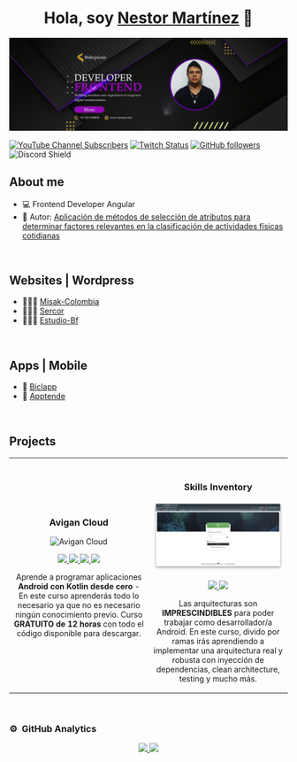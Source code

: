 <div align="center">
<h1 align="center">Hola, soy <a href="">Nestor Martínez</a> 👋</h1>
</div>
<img src="https://github.com/skrpions/skrpions/blob/main/Banner-Fronted-Angular.png">

[![YouTube Channel Subscribers](https://img.shields.io/youtube/channel/subscribers/UCIjEgHA1vatSR2K4rfcdNRg?style=social)](https://youtube.com/aristidevs?sub_confirmation=1)
[![Twitch Status](https://img.shields.io/twitch/status/aristidevs?style=social)](https://www.twitch.tv/aristidevs)
[![GitHub followers](https://img.shields.io/github/followers/arisguimera?style=social)](https://github.com/ArisGuimera)
![Discord Shield](https://discordapp.com/api/guilds/807719549075980308/widget.png?style=shield)

## About me

- 💻 Frontend Developer Angular
- 📗 Autor: [Aplicación de métodos de selección de atributos para determinar factores relevantes en la clasificación de actividades físicas cotidianas](https://acofipapers.org/index.php/eiei/article/view/252)

<br>

## Websites | Wordpress

- 🧑🏻‍💻 [Misak-Colombia](https://www.misak-colombia.org/)
- 🧑🏻‍💻 [Sercor](https://sercoresahi.com/)
- 🧑🏻‍💻 [Estudio-Bf](https://www.estudio-bf.com/)
<br>

## Apps | Mobile

- 📱 [Biclapp](https://drive.google.com/file/d/1KJP7wum3SOGosmO90oLkeL9O3ZSkRhM9/view?usp=sharing)
- 📱 [Apptende](https://drive.google.com/file/d/11zH7WAginXvb-1A6RBJT-5rRZhwG6aFk/view?usp=sharing)
<br>

## Projects
<table>
<tr>
<td width="50%">
<h3 align="center">Avigan Cloud</h3>
<div align="center">
<img src="https://github.com/skrpions/skrpions/blob/main/Fondo%20Avigan%20Web.png?raw=true" width="400" alt="Avigan Cloud">
<p>
<a href="https://github.com/ArisGuimera/Android-Expert" target="_blank">
<img src="https://badgen.net/badge/icon/CODE?icon=github&label">
</a>
 
<a href="https://www.youtube.com/watch?v=DT6XU5T2DGA" target="_blank">
<img src="https://img.shields.io/badge/CODE-GitHub?style=for-the-badge&logo=github&logoColor=white&color=005a72&labelColor=111213">
<img src="https://img.shields.io/badge/-Youtube-green?style=for-the-badge&color=fbfc40">
 <img src="https://img.shields.io/badge/YouTube-red?style=for-the-badge&logo=youtube&logoColor=white">
  
</a>
</p>
<p>Aprende a programar aplicaciones <strong>Android con Kotlin desde cero</strong> - En este curso aprenderás todo lo necesario ya que no es necesario ningún conocimiento previo. Curso <strong>GRATUITO de 12 horas</strong> con todo el código disponible para descargar.</p>
</div>
                                                                                      
</td>

<td width="50%">
               <br>
<h3 align="center">Skills Inventory</h3>
<div align="center">                                       
<img src="https://github.com/skrpions/skrpions/blob/main/Fondo%20Skills%20Inventory.png?raw=true" width="400" alt="Skills Inventory">
<br>
<p>
<a href="https://github.com/ArisGuimera/SimpleAndroidMVVM" target="_blank">
<img src="https://img.shields.io/badge/C%C3%93DIGO-80ffaa?style=for-the-badge&logo=github&logoColor=black">
</a>
<a href="" target="_blank">
<img src="https://img.shields.io/badge/-Youtube-green?style=for-the-badge&color=3fFD7f">
</a>
</p>
</p>Las arquitecturas son <strong>IMPRESCINDIBLES</strong> para poder trabajar como desarrollador/a Android. En este curso, divido por ramas irás aprendiendo a implementar una arquitectura real y robusta con inyección de dependencias, clean architecture, testing y mucho más.</p>
</div>                                                             
</table>                                                                                 
</div>
<br>

### ⚙️ &nbsp;GitHub Analytics

<p align="center">
<a href="https://github.com/skrpions">
  <img height="180em" src="https://github-readme-stats-eight-theta.vercel.app/api?username=skrpions&show_icons=true&theme=algolia&include_all_commits=true&count_private=true"/>
  <img height="180em" src="https://github-readme-stats-eight-theta.vercel.app/api/top-langs/?username=skrpions&layout=compact&langs_count=8&theme=algolia"/>
</a>
</p>
